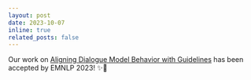 ```yaml
---
layout: post
date: 2023-10-07
inline: true
related_posts: false
---
```


Our work on <a href="https://arxiv.org/abs/2212.10557">Aligning Dialogue Model Behavior with Guidelines</a> has been accepted by EMNLP 2023! :sparkles::rocket: